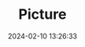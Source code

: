 ---
weight: 1
images:
- /images/edited/350.jpeg
title: Picture
date: 2024-02-10 13:26:33
tags: [luminarneo,work,ilce7m3,person,people]
---